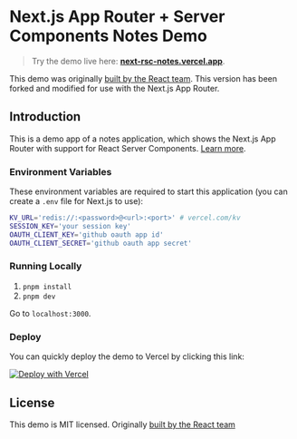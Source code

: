 # Next.js App Router + Server Components Notes Demo

> Try the demo live here: [**next-rsc-notes.vercel.app**](https://next-rsc-notes.vercel.app).

This demo was originally [built by the React team](https://github.com/reactjs/server-components-demo). This version has been forked and modified for use with the Next.js App Router.

## Introduction

This is a demo app of a notes application, which shows the Next.js App Router with support for React Server Components. [Learn more](https://nextjs.org/docs/getting-started/react-essentials).

### Environment Variables

These environment variables are required to start this application (you can create a `.env` file for Next.js to use):

```bash
KV_URL='redis://:<password>@<url>:<port>' # vercel.com/kv
SESSION_KEY='your session key'
OAUTH_CLIENT_KEY='github oauth app id'
OAUTH_CLIENT_SECRET='github oauth app secret'
```

### Running Locally

1. `pnpm install`
2. `pnpm dev`

Go to `localhost:3000`.

### Deploy

You can quickly deploy the demo to Vercel by clicking this link:

[![Deploy with Vercel](https://vercel.com/button)](<https://vercel.com/new/git/external?repository-url=https%3A%2F%2Fgithub.com%2Fvercel%2Fserver-components-notes-demo&env=REDIS_URL,SESSION_KEY,OAUTH_CLIENT_KEY,OAUTH_CLIENT_SECRET&project-name=next-rsc-notes&repo-name=next-rsc-notes&demo-title=React%20Server%20Components%20(Experimental%20Demo)&demo-description=Experimental%20demo%20of%20React%20Server%20Components%20with%20Next.js.%20&demo-url=https%3A%2F%2Fnext-rsc-notes.vercel.app&demo-image=https%3A%2F%2Fnext-rsc-notes.vercel.app%2Fog.png>)

## License

This demo is MIT licensed. Originally [built by the React team](https://github.com/reactjs/server-components-demo)
